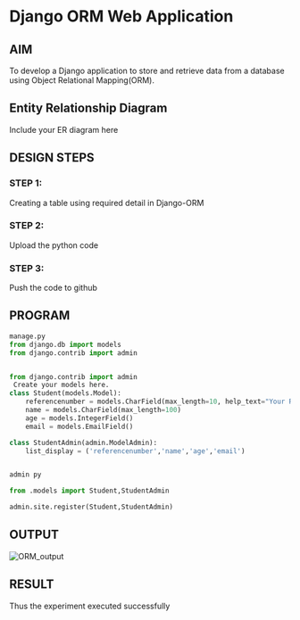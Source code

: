 # Django ORM Web Application

## AIM
To develop a Django application to store and retrieve data from a database using Object Relational Mapping(ORM).

## Entity Relationship Diagram

Include your ER diagram here

## DESIGN STEPS

### STEP 1:
Creating a table using required detail in Django-ORM
### STEP 2:
Upload the python code
### STEP 3:
Push the code to github
## PROGRAM
```python
manage.py
from django.db import models
from django.contrib import admin


from django.contrib import admin
 Create your models here.
class Student(models.Model):
    referencenumber = models.CharField(max_length=10, help_text="Your Reference Number")
    name = models.CharField(max_length=100)
    age = models.IntegerField()
    email = models.EmailField()

class StudentAdmin(admin.ModelAdmin):
    list_display = ('referencenumber','name','age','email')


admin py

from .models import Student,StudentAdmin

admin.site.register(Student,StudentAdmin)    
```
## OUTPUT
![ORM_output](https://user-images.githubusercontent.com/118707756/213605379-5c4087b2-179f-4c62-8d97-e0144e7b08c2.png)
## RESULT
Thus the experiment executed successfully

